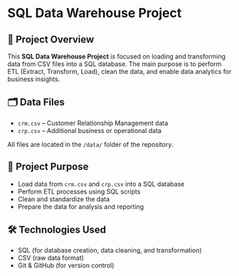 
# SQL Data Warehouse Project

## 📌 Project Overview

This **SQL Data Warehouse Project** is focused on loading and transforming data from CSV files into a SQL database. The main purpose is to perform ETL (Extract, Transform, Load), clean the data, and enable data analytics for business insights.

## 🗂 Data Files

- `crm.csv` – Customer Relationship Management data
- `crp.csv` – Additional business or operational data

All files are located in the `/data/` folder of the repository.

## 🎯 Project Purpose

- Load data from `crm.csv` and `crp.csv` into a SQL database
- Perform ETL processes using SQL scripts
- Clean and standardize the data
- Prepare the data for analysis and reporting

## 🛠 Technologies Used

- SQL (for database creation, data cleaning, and transformation)
- CSV (raw data format)
- Git & GitHub (for version control)

